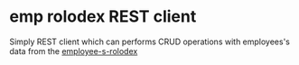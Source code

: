 # emp rolodex REST client
Simply REST client which can performs CRUD operations with employees's data from the [employee-s-rolodex]




[employee-s-rolodex]:http://github.com/faringet/employee-s-rolodex.
